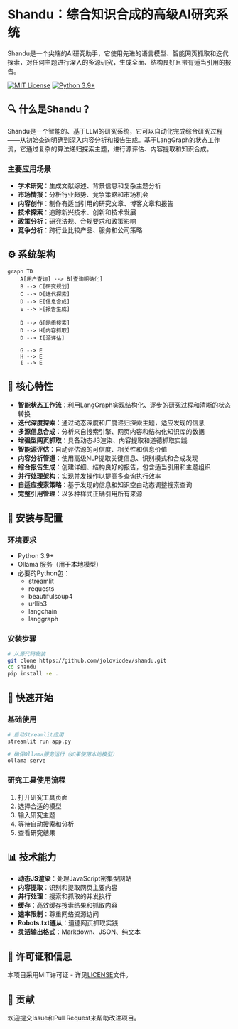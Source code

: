 
# Shandu：综合知识合成的高级AI研究系统

Shandu是一个尖端的AI研究助手，它使用先进的语言模型、智能网页抓取和迭代探索，对任何主题进行深入的多源研究，生成全面、结构良好且带有适当引用的报告。

[![MIT License](https://img.shields.io/badge/License-MIT-blue.svg)](LICENSE)
[![Python 3.9+](https://img.shields.io/badge/Python-3.9+-blue.svg)](https://www.python.org/downloads/)

## 🔍 什么是Shandu？

Shandu是一个智能的、基于LLM的研究系统，它可以自动化完成综合研究过程——从初始查询明确到深入内容分析和报告生成。基于LangGraph的状态工作流，它通过复杂的算法递归探索主题，进行源评估、内容提取和知识合成。

### 主要应用场景

- **学术研究**：生成文献综述、背景信息和复杂主题分析
- **市场情报**：分析行业趋势、竞争策略和市场机会
- **内容创作**：制作有适当引用的研究文章、博客文章和报告
- **技术探索**：追踪新兴技术、创新和技术发展
- **政策分析**：研究法规、合规要求和政策影响
- **竞争分析**：跨行业比较产品、服务和公司策略

## ⚙️ 系统架构

```mermaid
graph TD
    A[用户查询] --> B[查询明确化]
    B --> C[研究规划]
    C --> D[迭代探索]
    D --> E[信息合成]
    E --> F[报告生成]
    
    D --> G[网络搜索]
    D --> H[内容抓取]
    D --> I[源评估]
    
    G --> E
    H --> E
    I --> E
```

## 🌟 核心特性

- **智能状态工作流**：利用LangGraph实现结构化、逐步的研究过程和清晰的状态转换
- **迭代深度探索**：通过动态深度和广度递归探索主题，适应发现的信息
- **多源信息合成**：分析来自搜索引擎、网页内容和结构化知识库的数据
- **增强型网页抓取**：具备动态JS渲染、内容提取和道德抓取实践
- **智能源评估**：自动评估源的可信度、相关性和信息价值
- **内容分析管道**：使用高级NLP提取关键信息、识别模式和合成发现
- **综合报告生成**：创建详细、结构良好的报告，包含适当引用和主题组织
- **并行处理架构**：实现并发操作以提高多查询执行效率
- **自适应搜索策略**：基于发现的信息和知识空白动态调整搜索查询
- **完整引用管理**：以多种样式正确引用所有来源

## 🚀 安装与配置

### 环境要求
- Python 3.9+
- Ollama 服务（用于本地模型）
- 必要的Python包：
  - streamlit
  - requests
  - beautifulsoup4
  - urllib3
  - langchain
  - langgraph

### 安装步骤

```bash
# 从源代码安装
git clone https://github.com/jolovicdev/shandu.git
cd shandu
pip install -e .
```

## 🏁 快速开始

### 基础使用

```bash
# 启动Streamlit应用
streamlit run app.py

# 确保Ollama服务运行（如果使用本地模型）
ollama serve
```

### 研究工具使用流程

1. 打开研究工具页面
2. 选择合适的模型
3. 输入研究主题
4. 等待自动搜索和分析
5. 查看研究结果

## 📊 技术能力

- **动态JS渲染**：处理JavaScript密集型网站
- **内容提取**：识别和提取网页主要内容
- **并行处理**：搜索和抓取的并发执行
- **缓存**：高效缓存搜索结果和抓取内容
- **速率限制**：尊重网络资源访问
- **Robots.txt遵从**：道德网页抓取实践
- **灵活输出格式**：Markdown、JSON、纯文本

## 📜 许可证和信息
本项目采用MIT许可证 - 详见[LICENSE](LICENSE)文件。

## 🤝 贡献
欢迎提交Issue和Pull Request来帮助改进项目。
```

